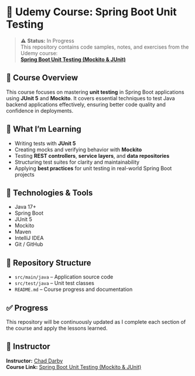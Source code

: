 # 📘 Udemy Course: Spring Boot Unit Testing

> ⚠️ **Status:** In Progress  
> This repository contains code samples, notes, and exercises from the Udemy course:  
> [**Spring Boot Unit Testing (Mockito & JUnit)**](https://www.udemy.com/course/spring-boot-unit-testing/)

## 🎯 Course Overview

This course focuses on mastering **unit testing** in Spring Boot applications using **JUnit 5** and **Mockito**. It covers essential techniques to test Java backend applications effectively, ensuring better code quality and confidence in deployments.

## 🧪 What I’m Learning

- Writing tests with **JUnit 5**
- Creating mocks and verifying behavior with **Mockito**
- Testing **REST controllers**, **service layers**, and **data repositories**
- Structuring test suites for clarity and maintainability
- Applying **best practices** for unit testing in real-world Spring Boot projects

## 🔧 Technologies & Tools

- Java 17+
- Spring Boot
- JUnit 5
- Mockito
- Maven
- IntelliJ IDEA
- Git / GitHub

## 📁 Repository Structure

- `src/main/java` – Application source code
- `src/test/java` – Unit test classes
- `README.md` – Course progress and documentation

## ✅ Progress

This repository will be continuously updated as I complete each section of the course and apply the lessons learned.

## 🧠 Instructor

**Instructor:** [Chad Darby](https://www.udemy.com/user/chaddarby/)  
**Course Link:** [Spring Boot Unit Testing (Mockito & JUnit)](https://www.udemy.com/course/spring-boot-unit-testing/)

